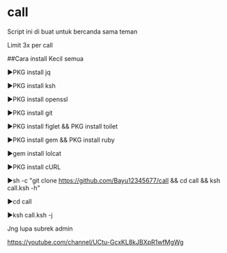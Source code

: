 # call

Script ini di buat untuk bercanda sama teman

Limit 3x per call

##Cara install
      Kecil semua

▶PKG install jq

▶PKG install ksh

▶PKG install openssl

▶PKG install git

▶PKG install figlet && PKG install toilet

▶PKG install gem && PKG install ruby

▶gem install lolcat

▶PKG install cURL

▶sh -c "git clone https://github.com/Bayu12345677/call && cd call && ksh call.ksh -h"

▶cd call

▶ksh call.ksh -j

Jng lupa subrek admin

https://youtube.com/channel/UCtu-GcxKL8kJBXpR1wfMgWg

